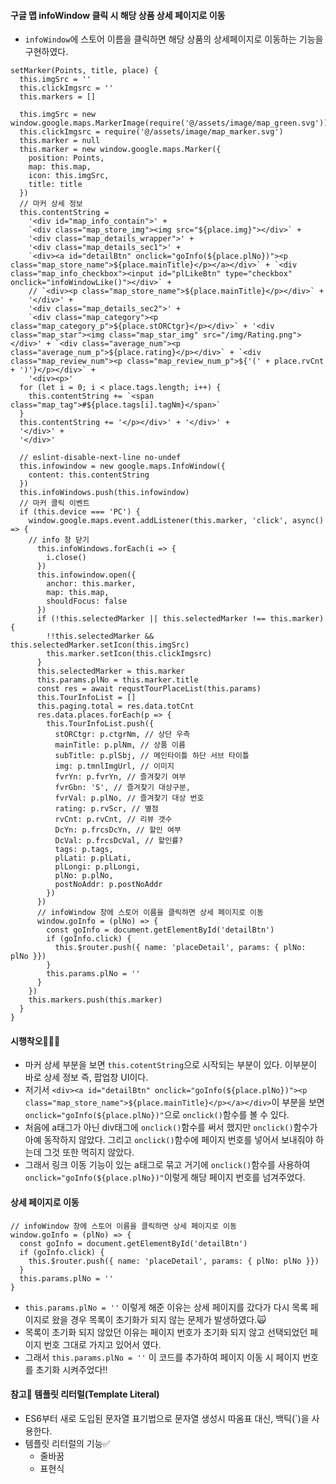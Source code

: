 #### 구글 맵 infoWindow 클릭 시 해당 상품 상세 페이지로 이동
+ `infoWindow`에 스토어 이름을 클릭하면 해당 상품의 상세페이지로 이동하는 기능을 구현하였다.
```node
setMarker(Points, title, place) {
  this.imgSrc = ''
  this.clickImgsrc = ''
  this.markers = []

  this.imgSrc = new window.google.maps.MarkerImage(require('@/assets/image/map_green.svg'))
  this.clickImgsrc = require('@/assets/image/map_marker.svg')
  this.marker = null
  this.marker = new window.google.maps.Marker({
    position: Points,
    map: this.map,
    icon: this.imgSrc,
    title: title
  })
  // 마커 상세 정보
  this.contentString =
    '<div id="map_info_contain">' +
    `<div class="map_store_img"><img src="${place.img}"></div>` +
    '<div class="map_details_wrapper">' +
    '<div class="map_details_sec1">' +
    `<div><a id="detailBtn" onclick="goInfo(${place.plNo})"><p class="map_store_name">${place.mainTitle}</p></a></div>` + `<div class="map_info_checkbox"><input id="plLikeBtn" type="checkbox" onclick="infoWindowLike()"></div>` +
    // `<div><p class="map_store_name">${place.mainTitle}</p></div>` +
    '</div>' +
    '<div class="map_details_sec2">' +
    `<div class="map_category"><p class="map_category_p">${place.stORCtgr}</p></div>` + '<div class="map_star"><img class="map_star_img" src="/img/Rating.png"></div>' + `<div class="average_num"><p class="average_num_p">${place.rating}</p></div>` + `<div class="map_review_num"><p class="map_review_num_p">${'(' + place.rvCnt + ')'}</p></div>` +
    '<div><p>'
  for (let i = 0; i < place.tags.length; i++) {
    this.contentString += `<span class="map_tag">#${place.tags[i].tagNm}</span>`
  }
  this.contentString += '</p></div>' + '</div>' +
  '</div>' +
  '</div>'

  // eslint-disable-next-line no-undef
  this.infowindow = new google.maps.InfoWindow({
    content: this.contentString
  })
  this.infoWindows.push(this.infowindow)
  // 마커 클릭 이벤트
  if (this.device === 'PC') {
    window.google.maps.event.addListener(this.marker, 'click', async() => {
    // info 창 닫기
      this.infoWindows.forEach(i => {
        i.close()
      })
      this.infowindow.open({
        anchor: this.marker,
        map: this.map,
        shouldFocus: false
      })
      if (!this.selectedMarker || this.selectedMarker !== this.marker) {
        !!this.selectedMarker && this.selectedMarker.setIcon(this.imgSrc)
        this.marker.setIcon(this.clickImgsrc)
      }
      this.selectedMarker = this.marker
      this.params.plNo = this.marker.title
      const res = await requstTourPlaceList(this.params)
      this.TourInfoList = []
      this.paging.total = res.data.totCnt
      res.data.places.forEach(p => {
        this.TourInfoList.push({
          stORCtgr: p.ctgrNm, // 상단 우측
          mainTitle: p.plNm, // 상품 이름
          subTitle: p.plSbj, // 메인타이틀 하단 서브 타이틀
          img: p.tmnlImgUrl, // 이미지
          fvrYn: p.fvrYn, // 즐겨찾기 여부
          fvrGbn: 'S', // 즐겨찾기 대상구분,
          fvrVal: p.plNo, // 즐겨찾기 대상 번호
          rating: p.rvScr, // 별점
          rvCnt: p.rvCnt, // 리뷰 갯수
          DcYn: p.frcsDcYn, // 할인 여부
          DcVal: p.frcsDcVal, // 할인률?
          tags: p.tags,
          plLati: p.plLati,
          plLongi: p.plLongi,
          plNo: p.plNo,
          postNoAddr: p.postNoAddr
        })
      })
      // infoWindow 창에 스토어 이름을 클릭하면 상세 페이지로 이동
      window.goInfo = (plNo) => {
        const goInfo = document.getElementById('detailBtn')
        if (goInfo.click) {
          this.$router.push({ name: 'placeDetail', params: { plNo: plNo }})
        }
        this.params.plNo = ''
      }
    })
    this.markers.push(this.marker)
  }
}
```
#### 시행착오🤦🏻‍♀️
+ 마커 상세 부분을 보면 `this.cotentString`으로 시작되는 부분이 있다. 이부분이 바로 상세 정보 즉, 팝업창 UI이다. 
+ 저기서 ``<div><a id="detailBtn" onclick="goInfo(${place.plNo})"><p class="map_store_name">${place.mainTitle}</p></a></div>``이 부분을 보면 `onclick="goInfo(${place.plNo})"`으로 `onclick()`함수를 볼 수 있다.
+ 처음에 a태그가 아닌 div태그에 `onclick()`함수를 써서 했지만 `onclick()`함수가 아예 동작하지 않았다. 그리고 `onclick()`함수에 페이지 번호를 넣어서 보내줘야 하는데 그것 또한 먹히지 않았다.
+ 그래서 링크 이동 기능이 있는 a태그로 묶고 거기에 `onclick()`함수를 사용하여 `onclick="goInfo(${place.plNo})"`이렇게 해당 페이지 번호를 넘겨주었다.

#### 상세 페이지로 이동
```node
// infoWindow 창에 스토어 이름을 클릭하면 상세 페이지로 이동
window.goInfo = (plNo) => {
  const goInfo = document.getElementById('detailBtn')
  if (goInfo.click) {
    this.$router.push({ name: 'placeDetail', params: { plNo: plNo }})
  }
  this.params.plNo = ''
}
```
+ `this.params.plNo = ''` 이렇게 해준 이유는 상세 페이지를 갔다가 다시 목록 페이지로 왔을 경우 목록이 초기화가 되지 않는 문제가 발생하였다.🙀
+ 목록이 초기화 되지 않았던 이유는 페이지 번호가 초기화 되지 않고 선택되었던 페이지 번호 그대로 가지고 있어서 였다.
+ 그래서 `this.params.plNo = ''` 이 코드를 추가하여 페이지 이동 시 페이지 번호를 초기화 시켜주었다‼️ 

#### 참고📢 템플릿 리터럴(Template Literal)
+ ES6부터 새로 도입된 문자열 표기법으로 문자열 생성시 따옴표 대신, 백틱(`)을 사용한다.
+ 템플릿 리터럴의 기능✅
  + 줄바꿈
  + 표현식 
